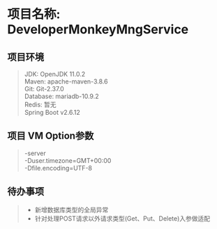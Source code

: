 # 项目名称: DeveloperMonkeyMngService
## 项目环境
> JDK: OpenJDK 11.0.2  
> Maven: apache-maven-3.8.6  
> Git: Git-2.37.0  
> Database: mariadb-10.9.2  
> Redis: 暂无  
> Spring Boot v2.6.12

## 项目 VM Option参数
> -server  
> -Duser.timezone=GMT+00:00  
> -Dfile.encoding=UTF-8  

## 待办事项
> - 新增数据库类型的全局异常
> - 针对处理POST请求以外请求类型(Get、Put、Delete)入参做适配
